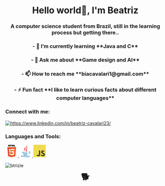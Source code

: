 <h1 align="center">Hello world👋, I'm Beatriz</h1>
<h3 align="center">A computer science student from Brazil, still in the learning process but getting there..</h3>

<h3 align="center">- 🌱 I’m currently learning **Java and C**</h3>
<h3 align="center">- 💬 Ask me about **Game design and AI**</h3>
<h3 align="center">- 📫 How to reach me **biacavalari1@gmail.com**</h3>
<h3 align="center">- ⚡ Fun fact **I like to learn curious facts about different computer languages**</h3>

<h3 align="left">Connect with me:</h3>
<p align="left">
<a href="https://www.linkedin.com/in/beatriz-cavalari23/" target="blank"><img align="center" src="https://raw.githubusercontent.com/rahuldkjain/github-profile-readme-generator/master/src/images/icons/Social/linked-in-alt.svg" alt="https://www.linkedin.com/in/beatriz-cavalari23/" height="30" width="40" /></a>
</p>

<h3 align="left">Languages and Tools:</h3>
<p align="left"> <a href="https://www.w3.org/html/" target="_blank" rel="noreferrer"> <img src="https://raw.githubusercontent.com/devicons/devicon/master/icons/html5/html5-original-wordmark.svg" alt="html5" width="40" height="40"/> </a> <a href="https://www.java.com" target="_blank" rel="noreferrer"> <img src="https://raw.githubusercontent.com/devicons/devicon/master/icons/java/java-original.svg" alt="java" width="40" height="40"/> </a> <a href="https://developer.mozilla.org/en-US/docs/Web/JavaScript" target="_blank" rel="noreferrer"> <img src="https://raw.githubusercontent.com/devicons/devicon/master/icons/javascript/javascript-original.svg" alt="javascript" width="40" height="40"/> </a> </p>

<p><img align="left" src="https://github-readme-stats.vercel.app/api/top-langs?username=btrizie&show_icons=true&locale=en&layout=compact" alt="btrizie" /></p>

<h1 align="center">🐕</h1>
